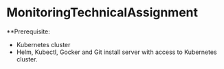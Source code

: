 # MonitoringTechnicalAssignment

**Prerequisite: 

* Kubernetes cluster
* Helm, Kubectl, Gocker and Git install server with access to Kubernetes cluster.

